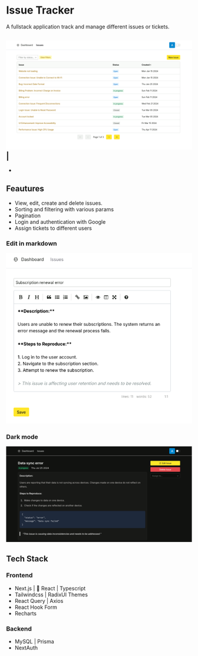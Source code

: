 # Issue Tracker

A fullstack application track and manage different issues or tickets.

## ![List View](/public/list.png)|

-

## Feautures

- View, edit, create and delete issues.
- Sorting and filtering with various params
- Pagination
- Login and authentication with Google
- Assign tickets to different users

### Edit in markdown

![Edit](/public/edit.png)

### Dark mode

![Dark mode](/public/dark.png)

## Tech Stack

### Frontend

- Next.js |  React | Typescript
- Tailwindcss | RadixUI Themes
- React Query | Axios
- React Hook Form
- Recharts

### Backend

- MySQL | Prisma
- NextAuth
